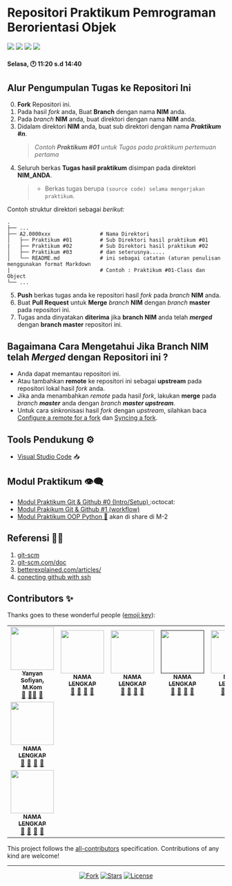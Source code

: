  # Repositori Praktikum Pemrograman Berorientasi Objek

<p align="left">
<a href="#"><img src="http://hits.dwyl.com/FT3006-OOP/OOP-TI3C.svg"></a>
<a href="#"><img src="https://img.shields.io/github/issues-pr/FT3006-OOP/OOP-TI3C?style=flat-square"></a>
<a href="#"><img src="https://img.shields.io/github/repo-size/FT3006-OOP/OOP-TI3C?style=flat-square"></a>
<a href="#"><img src="https://img.shields.io/github/commit-activity/w/FT3006-OOP/OOP-TI3C?style=flat-square"></a>
</p>

#### Selasa, 🕐 11:20 s.d 14:40

## Alur Pengumpulan Tugas ke Repositori Ini

0. **Fork** Repositori ini.
1.  Pada hasil _fork_ anda, Buat **Branch** dengan nama **NIM** anda.
2. Pada _branch_ **NIM** anda, buat direktori dengan nama **NIM** anda.
3. Didalam direktori **NIM** anda, buat sub direktori dengan nama _**Praktikum #n**_.
   > _Contoh **Praktikum #01** untuk Tugas pada praktikum pertemuan pertama_
4. Seluruh berkas **Tugas hasil praktikum** disimpan pada direktori **NIM_ANDA**.
   > - Berkas tugas berupa `(source code) selama mengerjakan praktikum`.

Contoh struktur direktori sebagai *berikut:*

    .
    ├── ...
    ├── A2.0000xxx                # Nama Direktori
    │   ├── Praktikum #01         # Sub Direktori hasil praktikum #01
    |   ├── Praktikum #02         # Sub Direktori hasil praktikum #02
    │   ├── Praktikum #03         # dan seterusnya.....
    │   └── README.md             # ini sebagai catatan (aturan penulisan menggunakan format Markdown
    |                             # Contoh : Praktikum #01-Class dan Object
    └── ...

5. **Push** berkas tugas anda ke repositori hasil _fork_ pada _branch_ **NIM** anda.
6. Buat **Pull Request** untuk **Merge** _branch_ **NIM** dengan _branch_ **master** pada repositori ini.
7. Tugas anda dinyatakan **diterima** jika **branch NIM** anda telah _**merged**_ dengan **branch master** repositori ini.

## Bagaimana Cara Mengetahui Jika **Branch NIM** telah _**Merged**_ dengan Repositori ini ?

- Anda dapat memantau repositori ini.
- Atau tambahkan **remote** ke repositori ini sebagai **upstream** pada repositori lokal hasil _fork_ anda.
- Jika anda menambahkan _remote_ pada hasil _fork_, lakukan **merge** pada _branch **master**_ anda dengan _branch **master upstream**_.
- Untuk cara sinkronisasi hasil _fork_ dengan _upstream_, silahkan baca [Configure a remote for a fork](https://help.github.com/en/articles/configuring-a-remote-for-a-fork) dan [Syncing a fork](https://help.github.com/en/articles/syncing-a-fork).


## Tools Pendukung ⚙️

- [Visual Studio Code](https://code.visualstudio.com) 📥


## Modul Praktikum 👁‍🗨

- [Modul Praktikum Git & Github #0 (Intro/Setup) ](Praktikum-0-Git-&-Github.md) :octocat:
- [Modul Prakikum Git & Github #1 (workflow)](Praktikum-1-Berkontribusi-di-Proyek.md)
- [Modul Praktikum OOP Python 🐍](#) akan di share di M-2


## Referensi 🕵️‍♂️

1. [git-scm](https://git-scm.com/book/id/v2/Memulai-Dasar-dasar-Git)
2. [git-scm.com/doc](https://git-scm.com/doc)
3. [betterexplained.com/articles/](https://betterexplained.com/articles/intro-to-distributed-version-control-illustrated/)
4. [conecting github with ssh](https://help.github.com/en/github/authenticating-to-github/connecting-to-github-with-ssh)


## Contributors ✨

Thanks goes to these wonderful people ([emoji key](https://allcontributors.org/docs/en/emoji-key)):

<!-- ALL-CONTRIBUTORS-LIST:START - Do not remove or modify this section -->
<!-- prettier-ignore-start -->
<!-- markdownlint-disable -->
<!-- Jika anda ingin memasukan Profil di list contributor: cantumkan NAMA LENGKAP,PHOTO ASLI & LINK REPOSITORI ANDA kemudian menirim pull request-->
<!-- Perhatikan baris kode penulisan contributor dibawah ini -->
<table>
  <tr>
    <td align="center"><a href="#"><img src="https://avatars0.githubusercontent.com/u/34052001?s=460&v=4" width="100px;"
        alt="" /><br /><sub><b>Yanyan Sofiyan, M.Kom</b></sub></a><br /><a href="https://github.com/yysofiyan" title="Link Repo">🔗</a> <a
        href="#" title="Documentation">📖</a><a href="#" title="Profile">👀</a> <a href="#" title="Talks">📢</a></td>
    <td align="center"><a href="#"><img src="https://encrypted-tbn0.gstatic.com/images?q=tbn%3AANd9GcR37MOlMa_TqmLOGCLN7Mlzi4Z_0Fskv4vQqSdUKITUki-it0Zh8RZF8QABe-8iN3t0rMB9C8BmO8epSecvgRlOihFOUGcY21hZAQ&usqp=CAU&ec=45702846"
        width="100px;" alt="" /><br /><sub><b>NAMA LENGKAP</b></sub></a><br /><a href="#"
        title="Link Repo">🔗</a> <a href="#" title="Documentation">📖</a> <a href="#" title="Profile">👀</a> <a href="#"title="Talks">📢</a></td>
    <td align="center"><a href="#"><img src="https://encrypted-tbn0.gstatic.com/images?q=tbn%3AANd9GcR37MOlMa_TqmLOGCLN7Mlzi4Z_0Fskv4vQqSdUKITUki-it0Zh8RZF8QABe-8iN3t0rMB9C8BmO8epSecvgRlOihFOUGcY21hZAQ&usqp=CAU&ec=45702846" width="100px;"
        alt="" /><br /><sub><b>NAMA LENGKAP</b></sub></a><br /><a href="" title="Link Repo">🔗</a> <a href="#"
        title="Documentation">📖</a> <a href="#" title="Profile">👀</a> <a href="#" title="Talks">📢</a></td>
    <td align="center"><a href=""><img src="https://encrypted-tbn0.gstatic.com/images?q=tbn%3AANd9GcR37MOlMa_TqmLOGCLN7Mlzi4Z_0Fskv4vQqSdUKITUki-it0Zh8RZF8QABe-8iN3t0rMB9C8BmO8epSecvgRlOihFOUGcY21hZAQ&usqp=CAU&ec=45702846"
        width="100px;" alt="" /><br /><sub><b>NAMA LENGKAP</b></sub></a><br /><a href="#" title="Link Repo">🔗</a> <a
        href="#" title="Documentation">📖</a> <a href="#" title="Profile">👀</a> <a href="#" title="Talks">📢</a></td>
    <td align="center"><a href="#"><img src="https://encrypted-tbn0.gstatic.com/images?q=tbn%3AANd9GcR37MOlMa_TqmLOGCLN7Mlzi4Z_0Fskv4vQqSdUKITUki-it0Zh8RZF8QABe-8iN3t0rMB9C8BmO8epSecvgRlOihFOUGcY21hZAQ&usqp=CAU&ec=45702846"
        width="100px;" alt="" /><br /><sub><b>NAMA LENGKAP</b></sub></a><br /><a href="#" title="Link Repo">🔗</a> <a href="#" title="Documentation">📖</a> <a href="#" title="Profile">👀</a> <a href="#" title="Talks">📢</a></td>

  </tr>
  <!-- Baris Ke 2 Max 4 user-->
  <!-- isi profile akun github anda di bawah ini -->

  </tr>
  <tr>
    <!-- Baris 2 Max 4 user-->
   <td align="center"><a href="#"><img
      src="https://encrypted-tbn0.gstatic.com/images?q=tbn%3AANd9GcR37MOlMa_TqmLOGCLN7Mlzi4Z_0Fskv4vQqSdUKITUki-it0Zh8RZF8QABe-8iN3t0rMB9C8BmO8epSecvgRlOihFOUGcY21hZAQ&usqp=CAU&ec=45702846"
      width="100px;" alt="" /><br /><sub><b>NAMA LENGKAP</b></sub></a><br /><a href="#" title="Link Repo">🔗</a> <a href="#" title="Documentation">📖</a> <a href="#" title="Profile">👀</a> <a href="#" title="Talks">📢</a></td>
  </tr>
    <tr>
    <!-- Baris ke 3 Max 4 user -->
    
 <td align="center"><a href="#"><img
        src="https://encrypted-tbn0.gstatic.com/images?q=tbn%3AANd9GcR37MOlMa_TqmLOGCLN7Mlzi4Z_0Fskv4vQqSdUKITUki-it0Zh8RZF8QABe-8iN3t0rMB9C8BmO8epSecvgRlOihFOUGcY21hZAQ&usqp=CAU&ec=45702846"
        width="100px;" alt="" /><br /><sub><b>NAMA LENGKAP</b></sub></a><br /><a href="#"
        title="Link Repo">🔗</a> <a href="#" title="Documentation">📖</a> <a href="#" title="Profile">👀</a> <a href="#"
        title="Talks">📢</a></td>

  </tr>
</table>

<!-- markdownlint-enable -->
<!-- prettier-ignore-end -->
<!-- ALL-CONTRIBUTORS-LIST:END -->

This project follows the [all-contributors](https://allcontributors.org) specification.
Contributions of any kind are welcome!

---

<p align="center">
<a href="#"><img src="https://img.shields.io/github/forks/FT3006-OOP/OOP-TI3C?label=fork&style=social"alt="Fork"></a>
<a href="#"><img src="https://img.shields.io/github/contributors/FT3006-OOP/OOP-TI3C" alt="Stars"></a>
<a href="#"><img src="https://poser.pugx.org/laravel/framework/license.svg" alt="License"></a>
</p>

